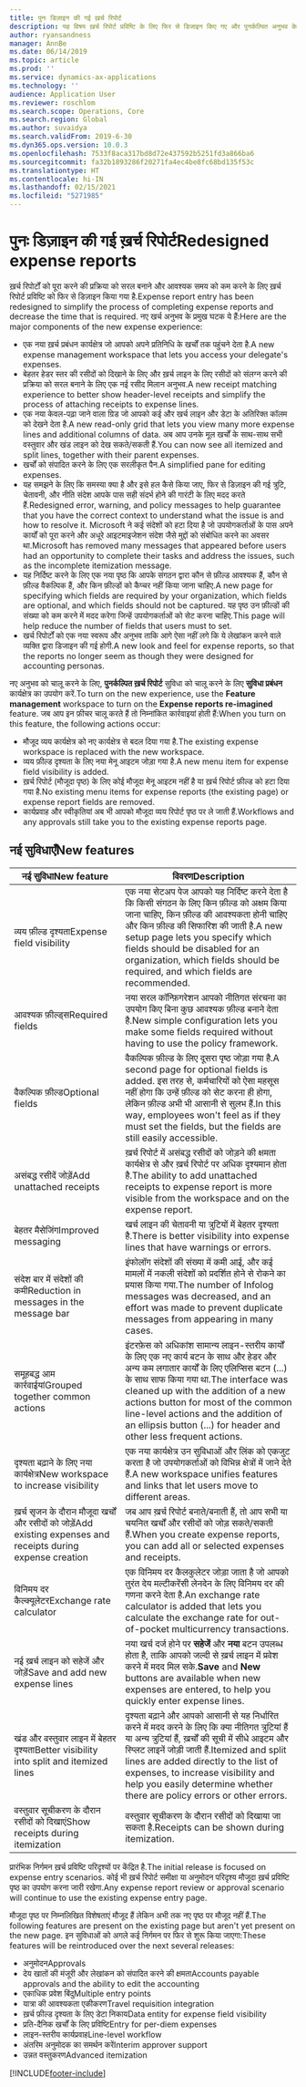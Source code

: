 ```yaml
---
title: पुनः डिज़ाइन की गई ख़र्च रिपोर्ट
description: यह विषय ख़र्च रिपोर्ट प्रविष्टि के लिए फिर से डिजाइन किए गए और पुनर्कल्पित अनुभव के बारे में जानकारी प्रदान करता है.
author: ryansandness
manager: AnnBe
ms.date: 06/14/2019
ms.topic: article
ms.prod: ''
ms.service: dynamics-ax-applications
ms.technology: ''
audience: Application User
ms.reviewer: roschlom
ms.search.scope: Operations, Core
ms.search.region: Global
ms.author: suvaidya
ms.search.validFrom: 2019-6-30
ms.dyn365.ops.version: 10.0.3
ms.openlocfilehash: 7533f8aca317bd8d72e437592b5251fd3a866ba6
ms.sourcegitcommit: fa32b1893286f20271fa4ec4be8fc68bd135f53c
ms.translationtype: HT
ms.contentlocale: hi-IN
ms.lasthandoff: 02/15/2021
ms.locfileid: "5271985"
---
```

# <a name="redesigned-expense-reports"></a><span data-ttu-id="1066c-103">पुनः डिज़ाइन की गई ख़र्च रिपोर्ट</span><span class="sxs-lookup"><span data-stu-id="1066c-103">Redesigned expense reports</span></span>

<span data-ttu-id="1066c-104">ख़र्च रिपोर्टों को पूरा करने की प्रक्रिया को सरल बनाने और आवश्यक समय को कम करने के लिए ख़र्च रिपोर्ट प्रविष्टि को फिर से डिज़ाइन किया गया है.</span><span class="sxs-lookup"><span data-stu-id="1066c-104">Expense report entry has been redesigned to simplify the process of completing expense reports and decrease the time that is required.</span></span> <span data-ttu-id="1066c-105">नए खर्च अनुभव के प्रमुख घटक ये हैं:</span><span class="sxs-lookup"><span data-stu-id="1066c-105">Here are the major components of the new expense experience:</span></span>

- <span data-ttu-id="1066c-106">एक नया ख़र्च प्रबंधन कार्यक्षेत्र जो आपको अपने प्रतिनिधि के खर्चों तक पहुंचने देता है.</span><span class="sxs-lookup"><span data-stu-id="1066c-106">A new expense management workspace that lets you access your delegate's expenses.</span></span>
- <span data-ttu-id="1066c-107">बेहतर हेडर स्तर की रसीदों को दिखाने के लिए और ख़र्च लाइन के लिए रसीदों को संलग्न करने की प्रक्रिया को सरल बनाने के लिए एक नई रसीद मिलान अनुभव.</span><span class="sxs-lookup"><span data-stu-id="1066c-107">A new receipt matching experience to better show header-level receipts and simplify the process of attaching receipts to expense lines.</span></span>
- <span data-ttu-id="1066c-108">एक नया केवल-पढ़ा जाने वाला ग्रिड जो आपको कई और खर्च लाइन और डेटा के अतिरिक्त कॉलम को देखने देता है.</span><span class="sxs-lookup"><span data-stu-id="1066c-108">A new read-only grid that lets you view many more expense lines and additional columns of data.</span></span> <span data-ttu-id="1066c-109">अब आप उनके मूल खर्चों के साथ-साथ सभी वस्तुवार और खंड लाइन को देख सकते/सकती हैं.</span><span class="sxs-lookup"><span data-stu-id="1066c-109">You can now see all itemized and split lines, together with their parent expenses.</span></span>
- <span data-ttu-id="1066c-110">खर्चों को संपादित करने के लिए एक सरलीकृत पैन.</span><span class="sxs-lookup"><span data-stu-id="1066c-110">A simplified pane for editing expenses.</span></span>
- <span data-ttu-id="1066c-111">यह समझने के लिए कि समस्या क्या है और इसे हल कैसे किया जाए, फिर से डिज़ाइन की गई त्रुटि, चेतावनी, और नीति संदेश आपके पास सही संदर्भ होने की गारंटी के लिए मदद करते हैं.</span><span class="sxs-lookup"><span data-stu-id="1066c-111">Redesigned error, warning, and policy messages to help guarantee that you have the correct context to understand what the issue is and how to resolve it.</span></span> <span data-ttu-id="1066c-112">Microsoft ने कई संदेशों को हटा दिया है जो उपयोगकर्ताओं के पास अपने कार्यों को पूरा करने और अधूरे आइटमाइजेशन संदेश जैसे मुद्दों को संबोधित करने का अवसर था.</span><span class="sxs-lookup"><span data-stu-id="1066c-112">Microsoft has removed many messages that appeared before users had an opportunity to complete their tasks and address the issues, such as the incomplete itemization message.</span></span>
- <span data-ttu-id="1066c-113">यह निर्दिष्ट करने के लिए एक नया पृष्ठ कि आपके संगठन द्वारा कौन से फ़ील्ड आवश्यक हैं, कौन से फ़ील्ड वैकल्पिक हैं, और किन फ़ील्डों को कैप्चर नहीं किया जाना चाहिए.</span><span class="sxs-lookup"><span data-stu-id="1066c-113">A new page for specifying which fields are required by your organization, which fields are optional, and which fields should not be captured.</span></span> <span data-ttu-id="1066c-114">यह पृष्ठ उन फ़ील्डों की संख्या को कम करने में मदद करेगा जिन्हें उपयोगकर्ताओं को सेट करना चाहिए.</span><span class="sxs-lookup"><span data-stu-id="1066c-114">This page will help reduce the number of fields that users must to set.</span></span>
- <span data-ttu-id="1066c-115">खर्च रिपोर्टों को एक नया स्वरूप और अनुभव ताकि आगे ऐसा नहीं लगे कि ये लेखांकन करने वाले व्यक्ति द्वारा डिजाइन की गई होगी.</span><span class="sxs-lookup"><span data-stu-id="1066c-115">A new look and feel for expense reports, so that the reports no longer seem as though they were designed for accounting personas.</span></span>

<span data-ttu-id="1066c-116">नए अनुभव को चालू करने के लिए, **पुनर्कल्पित ख़र्च रिपोर्ट** सुविधा को चालू करने के लिए **सुविधा प्रबंधन** कार्यक्षेत्र का उपयोग करें.</span><span class="sxs-lookup"><span data-stu-id="1066c-116">To turn on the new experience, use the **Feature management** workspace to turn on the **Expense reports re-imagined** feature.</span></span> <span data-ttu-id="1066c-117">जब आप इन फ़ीचर चालू करते हैं तो निम्नांकित कार्रवाइयां होती हैं:</span><span class="sxs-lookup"><span data-stu-id="1066c-117">When you turn on this feature, the following actions occur:</span></span>

- <span data-ttu-id="1066c-118">मौजूद व्यय कार्यक्षेत्र को नए कार्यक्षेत्र से बदल दिया गया है.</span><span class="sxs-lookup"><span data-stu-id="1066c-118">The existing expense workspace is replaced with the new workspace.</span></span>
- <span data-ttu-id="1066c-119">व्यय फ़ील्ड दृश्यता के लिए नया मेनू आइटम जोड़ा गया है.</span><span class="sxs-lookup"><span data-stu-id="1066c-119">A new menu item for expense field visibility is added.</span></span>
- <span data-ttu-id="1066c-120">ख़र्च रिपोर्ट (मौजूदा पृष्ठ) के लिए कोई मौजूदा मेनू आइटम नहीं है या ख़र्च रिपोर्ट फ़ील्ड को हटा दिया गया है.</span><span class="sxs-lookup"><span data-stu-id="1066c-120">No existing menu items for expense reports (the existing page) or expense report fields are removed.</span></span>
- <span data-ttu-id="1066c-121">कार्यप्रवाह और स्वीकृतियां अब भी आपको मौजूदा व्यय रिपोर्ट पृष्ठ पर ले जाती हैं.</span><span class="sxs-lookup"><span data-stu-id="1066c-121">Workflows and any approvals still take you to the existing expense reports page.</span></span>

## <a name="new-features"></a><span data-ttu-id="1066c-122">नई सुविधाएँ</span><span class="sxs-lookup"><span data-stu-id="1066c-122">New features</span></span>

| <span data-ttu-id="1066c-123">नई सुविधा</span><span class="sxs-lookup"><span data-stu-id="1066c-123">New feature</span></span> | <span data-ttu-id="1066c-124">विवरण</span><span class="sxs-lookup"><span data-stu-id="1066c-124">Description</span></span> |
|---|----|
| <span data-ttu-id="1066c-125">व्यय फ़ील्ड दृश्यता</span><span class="sxs-lookup"><span data-stu-id="1066c-125">Expense field visibility</span></span> | <span data-ttu-id="1066c-126">एक नया सेटअप पेज आपको यह निर्दिष्ट करने देता है कि किसी संगठन के लिए किन फ़ील्ड को अक्षम किया जाना चाहिए, किन फ़ील्ड की आवश्यकता होनी चाहिए और किन फ़ील्ड की सिफारिश की जाती है.</span><span class="sxs-lookup"><span data-stu-id="1066c-126">A new setup page lets you specify which fields should be disabled for an organization, which fields should be required, and which fields are recommended.</span></span> |
| <span data-ttu-id="1066c-127">आवश्यक फ़ील्ड्स</span><span class="sxs-lookup"><span data-stu-id="1066c-127">Required fields</span></span> | <span data-ttu-id="1066c-128">नया सरल कॉन्फ़िगरेशन आपको नीतिगत संरचना का उपयोग किए बिना कुछ आवश्यक फ़ील्ड बनाने देता है.</span><span class="sxs-lookup"><span data-stu-id="1066c-128">New simple configuration lets you make some fields required without having to use the policy framework.</span></span> |
| <span data-ttu-id="1066c-129">वैकल्पिक फ़ील्ड</span><span class="sxs-lookup"><span data-stu-id="1066c-129">Optional fields</span></span> | <span data-ttu-id="1066c-130">वैकल्पिक फ़ील्ड के लिए दूसरा पृष्ठ जोड़ा गया है.</span><span class="sxs-lookup"><span data-stu-id="1066c-130">A second page for optional fields is added.</span></span> <span data-ttu-id="1066c-131">इस तरह से, कर्मचारियों को ऐसा महसूस नहीं होगा कि उन्हें फ़ील्ड को सेट करना ही होगा, लेकिन फ़ील्ड अभी भी आसानी से सुलभ हैं.</span><span class="sxs-lookup"><span data-stu-id="1066c-131">In this way, employees won't feel as if they must set the fields, but the fields are still easily accessible.</span></span> |
| <span data-ttu-id="1066c-132">असंबद्ध रसीदें जोड़ें</span><span class="sxs-lookup"><span data-stu-id="1066c-132">Add unattached receipts</span></span> | <span data-ttu-id="1066c-133">ख़र्च रिपोर्ट में असंबद्ध रसीदों को जोड़ने की क्षमता कार्यक्षेत्र से और ख़र्च रिपोर्ट पर अधिक दृश्यमान होता है.</span><span class="sxs-lookup"><span data-stu-id="1066c-133">The ability to add unattached receipts to expense report is more visible from the workspace and on the expense report.</span></span> |
| <span data-ttu-id="1066c-134">बेहतर मैसेजिंग</span><span class="sxs-lookup"><span data-stu-id="1066c-134">Improved messaging</span></span> | <span data-ttu-id="1066c-135">खर्च लाइन की चेतावनी या त्रुटियों में बेहतर दृश्यता है.</span><span class="sxs-lookup"><span data-stu-id="1066c-135">There is better visibility into expense lines that have warnings or errors.</span></span> |
| <span data-ttu-id="1066c-136">संदेश बार में संदेशों की कमी</span><span class="sxs-lookup"><span data-stu-id="1066c-136">Reduction in messages in the message bar</span></span>| <span data-ttu-id="1066c-137">इंफोलॉग संदेशों की संख्या में कमी आई, और कई मामलों में नकली संदेशों को प्रदर्शित होने से रोकने का प्रयास किया गया.</span><span class="sxs-lookup"><span data-stu-id="1066c-137">The number of Infolog messages was decreased, and an effort was made to prevent duplicate messages from appearing in many cases.</span></span> |
| <span data-ttu-id="1066c-138">समूहबद्ध आम कार्रवाईयां</span><span class="sxs-lookup"><span data-stu-id="1066c-138">Grouped together common actions</span></span> | <span data-ttu-id="1066c-139">इंटरफ़ेस को अधिकांश सामान्य लाइन-स्तरीय कार्यों के लिए एक नए कार्य बटन के साथ और हेडर और अन्य कम लगातार कार्यों के लिए एलिप्सिस बटन (...) के साथ साफ किया गया था.</span><span class="sxs-lookup"><span data-stu-id="1066c-139">The interface was cleaned up with the addition of a new actions button for most of the common line-level actions and the addition of an ellipsis button (...) for header and other less frequent actions.</span></span> |
| <span data-ttu-id="1066c-140">दृश्यता बढ़ाने के लिए नया कार्यक्षेत्र</span><span class="sxs-lookup"><span data-stu-id="1066c-140">New workspace to increase visibility</span></span> | <span data-ttu-id="1066c-141">एक नया कार्यक्षेत्र उन सुविधाओं और लिंक को एकजुट करता है जो उपयोगकर्ताओं को विभिन्न क्षेत्रों में जाने देते हैं.</span><span class="sxs-lookup"><span data-stu-id="1066c-141">A new workspace unifies features and links that let users move to different areas.</span></span> |
| <span data-ttu-id="1066c-142">ख़र्च सृजन के दौरान मौजूदा खर्चों और रसीदों को जोड़ें</span><span class="sxs-lookup"><span data-stu-id="1066c-142">Add existing expenses and receipts during expense creation</span></span> | <span data-ttu-id="1066c-143">जब आप ख़र्च रिपोर्ट बनाते/बनाती हैं, तो आप सभी या चयनित खर्चों और रसीदों को जोड़ सकते/सकती हैं.</span><span class="sxs-lookup"><span data-stu-id="1066c-143">When you create expense reports, you can add all or selected expenses and receipts.</span></span> |
| <span data-ttu-id="1066c-144">विनिमय दर कैल्क्यूलेटर</span><span class="sxs-lookup"><span data-stu-id="1066c-144">Exchange rate calculator</span></span> | <span data-ttu-id="1066c-145">एक विनिमय दर कैलकुलेटर जोड़ा जाता है जो आपको तुरंत देय मल्टीकरेंसी लेनदेन के लिए विनिमय दर की गणना करने देता है.</span><span class="sxs-lookup"><span data-stu-id="1066c-145">An exchange rate calculator is added that lets you calculate the exchange rate for out-of-pocket multicurrency transactions.</span></span> |
| <span data-ttu-id="1066c-146">नई ख़र्च लाइन को सहेजें और जोड़ें</span><span class="sxs-lookup"><span data-stu-id="1066c-146">Save and add new expense lines</span></span> | <span data-ttu-id="1066c-147">नया खर्च दर्ज होने पर **सहेजें** और **नया** बटन उपलब्ध होता है, ताकि आपको जल्दी से ख़र्च लाइन में प्रवेश करने में मदद मिल सके.</span><span class="sxs-lookup"><span data-stu-id="1066c-147">**Save** and **New** buttons are available when new expenses are entered, to help you quickly enter expense lines.</span></span> |
| <span data-ttu-id="1066c-148">खंड और वस्तुवार लाइन में बेहतर दृश्यता</span><span class="sxs-lookup"><span data-stu-id="1066c-148">Better visibility into split and itemized lines</span></span> | <span data-ttu-id="1066c-149">दृश्यता बढ़ाने और आपको आसानी से यह निर्धारित करने में मदद करने के लिए कि क्या नीतिगत त्रुटियां हैं या अन्य त्रुटियां हैं, ख़र्चों की सूची में सीधे आइटम और स्प्लिट लाइनें जोड़ी जाती हैं.</span><span class="sxs-lookup"><span data-stu-id="1066c-149">Itemized and split lines are added directly to the list of expenses, to increase visibility and help you easily determine whether there are policy errors or other errors.</span></span> |
| <span data-ttu-id="1066c-150">वस्तुवार सूचीकरण के दौरान रसीदों को दिखाएं</span><span class="sxs-lookup"><span data-stu-id="1066c-150">Show receipts during itemization</span></span> | <span data-ttu-id="1066c-151">वस्तुवार सूचीकरण के दौरान रसीदों को दिखाया जा सकता है.</span><span class="sxs-lookup"><span data-stu-id="1066c-151">Receipts can be shown during itemization.</span></span> |

<span data-ttu-id="1066c-152">प्रारंभिक निर्गमन ख़र्च प्रविष्टि परिदृश्यों पर केंद्रित है.</span><span class="sxs-lookup"><span data-stu-id="1066c-152">The initial release is focused on expense entry scenarios.</span></span> <span data-ttu-id="1066c-153">कोई भी ख़र्च रिपोर्ट समीक्षा या अनुमोदन परिदृश्य मौजूदा ख़र्च प्रविष्टि पृष्ठ का उपयोग करना जारी रखेगा.</span><span class="sxs-lookup"><span data-stu-id="1066c-153">Any expense report review or approval scenario will continue to use the existing expense entry page.</span></span>

<span data-ttu-id="1066c-154">मौजूदा पृष्ठ पर निम्नलिखित विशेषताएं मौजूद हैं लेकिन अभी तक नए पृष्ठ पर मौजूद नहीं हैं.</span><span class="sxs-lookup"><span data-stu-id="1066c-154">The following features are present on the existing page but aren't yet present on the new page.</span></span> <span data-ttu-id="1066c-155">इन सुविधाओं को अगले कई निर्गमन पर फिर से शुरू किया जाएगा:</span><span class="sxs-lookup"><span data-stu-id="1066c-155">These features will be reintroduced over the next several releases:</span></span>

- <span data-ttu-id="1066c-156">अनुमोदन</span><span class="sxs-lookup"><span data-stu-id="1066c-156">Approvals</span></span>
- <span data-ttu-id="1066c-157">देय खातों की मंजूरी और लेखांकन को संपादित करने की क्षमता</span><span class="sxs-lookup"><span data-stu-id="1066c-157">Accounts payable approvals and the ability to edit the accounting</span></span>
- <span data-ttu-id="1066c-158">एकाधिक प्रवेश बिंदु</span><span class="sxs-lookup"><span data-stu-id="1066c-158">Multiple entry points</span></span>
- <span data-ttu-id="1066c-159">यात्रा की आवश्यकता एकीकरण</span><span class="sxs-lookup"><span data-stu-id="1066c-159">Travel requisition integration</span></span>
- <span data-ttu-id="1066c-160">ख़र्च फ़ील्ड दृश्यता के लिए डेटा निकाय</span><span class="sxs-lookup"><span data-stu-id="1066c-160">Data entity for expense field visibility</span></span>
- <span data-ttu-id="1066c-161">प्रति-दैनिक खर्चों के लिए प्रविष्टि</span><span class="sxs-lookup"><span data-stu-id="1066c-161">Entry for per-diem expenses</span></span>
- <span data-ttu-id="1066c-162">लाइन-स्तरीय कार्यप्रवाह</span><span class="sxs-lookup"><span data-stu-id="1066c-162">Line-level workflow</span></span>
- <span data-ttu-id="1066c-163">अंतरिम अनुमोदक का समर्थन करें</span><span class="sxs-lookup"><span data-stu-id="1066c-163">Interim approver support</span></span>
- <span data-ttu-id="1066c-164">उन्नत वस्तुकरण</span><span class="sxs-lookup"><span data-stu-id="1066c-164">Advanced itemization</span></span>


[!INCLUDE[footer-include](../includes/footer-banner.md)]
